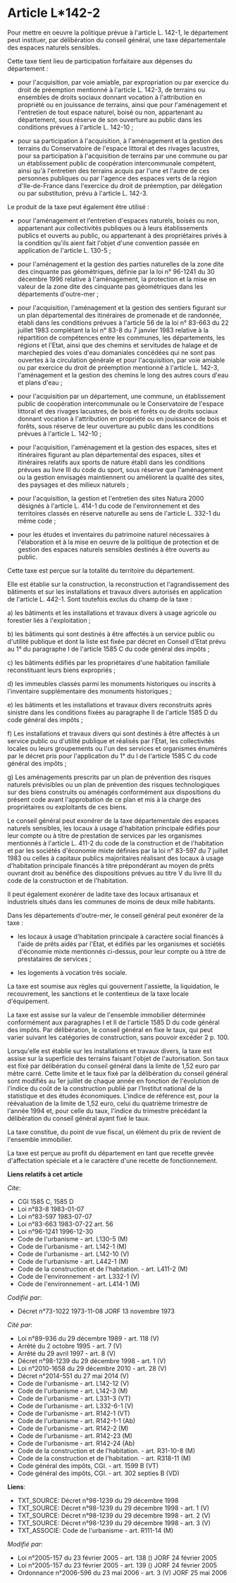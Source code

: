 # Article L*142-2

Pour mettre en oeuvre la politique prévue à l'article L. 142-1, le département peut instituer, par délibération du conseil
général, une taxe départementale des espaces naturels sensibles.

Cette taxe tient lieu de participation forfaitaire aux dépenses du département :

- pour l'acquisition, par voie amiable, par expropriation ou par exercice du droit de préemption mentionné à l'article L.
142-3, de terrains ou ensembles de droits sociaux donnant vocation à l'attribution en propriété ou en jouissance de terrains,
ainsi que pour l'aménagement et l'entretien de tout espace naturel, boisé ou non, appartenant au département, sous réserve de
son ouverture au public dans les conditions prévues à l'article L. 142-10 ;

- pour sa participation à l'acquisition, à l'aménagement et la gestion des terrains du Conservatoire de l'espace littoral et
des rivages lacustres, pour sa participation à l'acquisition de terrains par une commune ou par un établissement public de
coopération intercommunale compétent, ainsi qu'à l'entretien des terrains acquis par l'une et l'autre de ces personnes
publiques ou par l'agence des espaces verts de la région d'Ile-de-France dans l'exercice du droit de préemption, par
délégation ou par substitution, prévu à l'article L. 142-3.

Le produit de la taxe peut également être utilisé :

- pour l'aménagement et l'entretien d'espaces naturels, boisés ou non, appartenant aux collectivités publiques ou à leurs
établissements publics et ouverts au public, ou appartenant à des propriétaires privés à la condition qu'ils aient fait
l'objet d'une convention passée en application de l'article L. 130-5 ;

- pour l'aménagement et la gestion des parties naturelles de la zone dite des cinquante pas géométriques, définie par la loi
n° 96-1241 du 30 décembre 1996 relative à l'aménagement, la protection et la mise en valeur de la zone dite des cinquante pas
géométriques dans les départements d'outre-mer ;

- pour l'acquisition, l'aménagement et la gestion des sentiers figurant sur un plan départemental des itinéraires de
promenade et de randonnée, établi dans les conditions prévues à l'article 56 de la loi n° 83-663 du 22 juillet 1983
complétant la loi n° 83-8 du 7 janvier 1983 relative à la répartition de compétences entre les communes, les départements,
les régions et l'Etat, ainsi que des chemins et servitudes de halage et de marchepied des voies d'eau domaniales concédées
qui ne sont pas ouvertes à la circulation générale et pour l'acquisition, par voie amiable ou par exercice du droit de
préemption mentionné à l'article L. 142-3, l'aménagement et la gestion des chemins le long des autres cours d'eau et plans
d'eau ;

- pour l'acquisition par un département, une commune, un établissement public de coopération intercommunale ou le
Conservatoire de l'espace littoral et des rivages lacustres, de bois et forêts ou de droits sociaux donnant vocation à
l'attribution en propriété ou en jouissance de bois et forêts, sous réserve de leur ouverture au public dans les conditions
prévues à l'article L. 142-10 ;

- pour l'acquisition, l'aménagement et la gestion des espaces, sites et itinéraires figurant au plan départemental des
espaces, sites et itinéraires relatifs aux sports de nature établi dans les conditions prévues au livre III du code du sport,
sous réserve que l'aménagement ou la gestion envisagés maintiennent ou améliorent la qualité des sites, des paysages et des
milieux naturels ;

- pour l'acquisition, la gestion et l'entretien des sites Natura 2000 désignés à l'article L. 414-1 du code de
l'environnement et des territoires classés en réserve naturelle au sens de l'article L. 332-1 du même code ;

- pour les études et inventaires du patrimoine naturel nécessaires à l'élaboration et à la mise en oeuvre de la politique de
protection et de gestion des espaces naturels sensibles destinés à être ouverts au public.

Cette taxe est perçue sur la totalité du territoire du département.

Elle est établie sur la construction, la reconstruction et l'agrandissement des bâtiments et sur les installations et travaux
divers autorisés en application de l'article L. 442-1. Sont toutefois exclus du champ de la taxe :

a) les bâtiments et les installations et travaux divers à usage agricole ou forestier liés à l'exploitation ;

b) les bâtiments qui sont destinés à être affectés à un service public ou d'utilité publique et dont la liste est fixée par
décret en Conseil d'Etat prévu au 1° du paragraphe I de l'article 1585 C du code général des impôts ;

c) les bâtiments édifiés par les propriétaires d'une habitation familiale reconstituant leurs biens expropriés ;

d) les immeubles classés parmi les monuments historiques ou inscrits à l'inventaire supplémentaire des monuments
historiques ;

e) les bâtiments et les installations et travaux divers reconstruits après sinistre dans les conditions fixées au paragraphe
II de l'article 1585 D du code général des impôts ;

f) Les installations et travaux divers qui sont destinés à être affectés à un service public ou d'utilité publique et
réalisés par l'Etat, les collectivités locales ou leurs groupements ou l'un des services et organismes énumérés par le décret
pris pour l'application du 1° du I de l'article 1585 C du code général des impôts ;

g) Les aménagements prescrits par un plan de prévention des risques naturels prévisibles ou un plan de prévention des risques
technologiques sur des biens construits ou aménagés conformément aux dispositions du présent code avant l'approbation de ce
plan et mis à la charge des propriétaires ou exploitants de ces biens.

Le conseil général peut exonérer de la taxe départementale des espaces naturels sensibles, les locaux à usage d'habitation
principale édifiés pour leur compte ou à titre de prestation de services par les organismes mentionnés à l'article L. 411-2
du code de la construction et de l'habitation et par les sociétés d'économie mixte définies par la loi n° 83-597 du 7 juillet
1983 ou celles à capitaux publics majoritaires réalisant des locaux à usage d'habitation principale financés à titre
prépondérant au moyen de prêts ouvrant droit au bénéfice des dispositions prévues au titre V du livre III du code de la
construction et de l'habitation.

Il peut également exonérer de ladite taxe des locaux artisanaux et industriels situés dans les communes de moins de deux
mille habitants.

Dans les départements d'outre-mer, le conseil général peut exonérer de la taxe :

- les locaux à usage d'habitation principale à caractère social financés à l'aide de prêts aidés par l'Etat, et édifiés par
les organismes et sociétés d'économie mixte mentionnés ci-dessus, pour leur compte ou à titre de prestataires de services ;

- les logements à vocation très sociale.

La taxe est soumise aux règles qui gouvernent l'assiette, la liquidation, le recouvrement, les sanctions et le contentieux de
la taxe locale d'équipement.

La taxe est assise sur la valeur de l'ensemble immobilier déterminée conformément aux paragraphes I et II de l'article 1585 D
du code général des impôts. Par délibération, le conseil général en fixe le taux, qui peut varier suivant les catégories de
construction, sans pouvoir excéder 2 p. 100.

Lorsqu'elle est établie sur les installations et travaux divers, la taxe est assise sur la superficie des terrains faisant
l'objet de l'autorisation. Son taux est fixé par délibération du conseil général dans la limite de 1,52 euro par mètre carré.
Cette limite et le taux fixé par la délibération du conseil général sont modifiés au 1er juillet de chaque année en fonction
de l'évolution de l'indice du coût de la construction publié par l'Institut national de la statistique et des études
économiques. L'indice de référence est, pour la réévaluation de la limite de 1,52 euro, celui du quatrième trimestre de
l'année 1994 et, pour celle du taux, l'indice du trimestre précédant la délibération du conseil général ayant fixé le taux.

La taxe constitue, du point de vue fiscal, un élément du prix de revient de l'ensemble immobilier.

La taxe est perçue au profit du département en tant que recette grevée d'affectation spéciale et a le caractère d'une recette
de fonctionnement.

**Liens relatifs à cet article**

_Cite_:

  - CGI 1585 C, 1585 D
  - Loi n°83-8 1983-01-07
  - Loi n°83-597 1983-07-07
  - Loi n°83-663 1983-07-22 art. 56
  - Loi n°96-1241 1996-12-30
  - Code de l'urbanisme - art. L130-5 (M)
  - Code de l'urbanisme - art. L142-1 (M)
  - Code de l'urbanisme - art. L142-10 (V)
  - Code de l'urbanisme - art. L442-1 (M)
  - Code de la construction et de l'habitation. - art. L411-2 (M)
  - Code de l'environnement - art. L332-1 (V)
  - Code de l'environnement - art. L414-1 (M)

_Codifié par_:

  - Décret n°73-1022 1973-11-08 JORF 13 novembre 1973

_Cité par_:

  - Loi n°89-936 du 29 décembre 1989 - art. 118 (V)
  - Arrêté du 2 octobre 1995 - art. 7 (V)
  - Arrêté du 29 avril 1997 - art. 8 (V)
  - Décret n°98-1239 du 29 décembre 1998 - art. 1 (V)
  - Loi n°2010-1658 du 29 décembre 2010 - art. 28 (V)
  - Décret n°2014-551 du 27 mai 2014 (V)
  - Code de l'urbanisme - art. L142-12 (V)
  - Code de l'urbanisme - art. L142-3 (M)
  - Code de l'urbanisme - art. L331-3 (VT)
  - Code de l'urbanisme - art. L332-6-1 (V)
  - Code de l'urbanisme - art. R142-1 (VT)
  - Code de l'urbanisme - art. R142-1-1 (Ab)
  - Code de l'urbanisme - art. R142-2 (M)
  - Code de l'urbanisme - art. R142-23 (M)
  - Code de l'urbanisme - art. R142-24 (Ab)
  - Code de la construction et de l'habitation. - art. R31-10-8 (M)
  - Code de la construction et de l'habitation. - art. R318-11 (M)
  - Code général des impôts, CGI. - art. 1599 B (VT)
  - Code général des impôts, CGI. - art. 302 septies B (VD)

**Liens**:

  - TXT_SOURCE: Décret n°98-1239 du 29 décembre 1998
  - TXT_SOURCE: Décret n°98-1239 du 29 décembre 1998 - art. 1 (V)
  - TXT_SOURCE: Décret n°98-1239 du 29 décembre 1998 - art. 2 (V)
  - TXT_SOURCE: Décret n°98-1239 du 29 décembre 1998 - art. 3 (V)
  - TXT_ASSOCIE: Code de l'urbanisme - art. R111-14 (M)

_Modifié par_:

  - Loi n°2005-157 du 23 février 2005 - art. 138 () JORF 24 février 2005
  - Loi n°2005-157 du 23 février 2005 - art. 139 () JORF 24 février 2005
  - Ordonnance n°2006-596 du 23 mai 2006 - art. 3 (V) JORF 25 mai 2006
